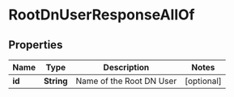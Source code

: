 

# RootDnUserResponseAllOf


## Properties

| Name | Type | Description | Notes |
|------------ | ------------- | ------------- | -------------|
|**id** | **String** | Name of the Root DN User |  [optional] |



